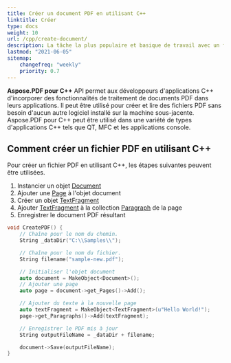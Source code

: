 ```yaml
---
title: Créer un document PDF en utilisant C++
linktitle: Créer
type: docs
weight: 10
url: /cpp/create-document/
description: La tâche la plus populaire et basique de travail avec un fichier PDF est de créer un document à partir de zéro. Utilisez la bibliothèque Aspose.PDF pour C++.
lastmod: "2021-06-05"
sitemap:
    changefreq: "weekly"
    priority: 0.7
---
```


**Aspose.PDF pour C++** API permet aux développeurs d'applications C++ d'incorporer des fonctionnalités de traitement de documents PDF dans leurs applications. Il peut être utilisé pour créer et lire des fichiers PDF sans besoin d'aucun autre logiciel installé sur la machine sous-jacente. Aspose.PDF pour C++ peut être utilisé dans une variété de types d'applications C++ tels que QT, MFC et les applications console.

## Comment créer un fichier PDF en utilisant C++

Pour créer un fichier PDF en utilisant C++, les étapes suivantes peuvent être utilisées.

1. Instancier un objet [Document](https://reference.aspose.com/pdf/cpp/class/aspose.pdf.document)
1. Ajouter une [Page](https://reference.aspose.com/pdf/cpp/class/aspose.pdf.page/) à l'objet document
1. Créer un objet [TextFragment](https://reference.aspose.com/pdf/cpp/class/aspose.pdf.te_x_fragment/)
1. Ajouter [TextFragment](https://reference.aspose.com/pdf/cpp/class/aspose.pdf.te_x_fragment/) à la collection [Paragraph](https://reference.aspose.com/pdf/cpp/class/aspose.pdf.paragraphs/) de la page
1. Enregistrer le document PDF résultant

```cpp
void CreatePDF() {
    // Chaîne pour le nom du chemin.
    String _dataDir("C:\\Samples\\");

    // Chaîne pour le nom du fichier.
    String filename("sample-new.pdf");

    // Initialiser l'objet document
    auto document = MakeObject<Document>();
    // Ajouter une page
    auto page = document->get_Pages()->Add();

    // Ajouter du texte à la nouvelle page
    auto textFragment = MakeObject<TextFragment>(u"Hello World!");
    page->get_Paragraphs()->Add(textFragment);

    // Enregistrer le PDF mis à jour
    String outputFileName = _dataDir + filename;

    document->Save(outputFileName);
}
```